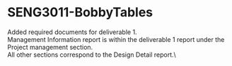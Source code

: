 # SENG3011-BobbyTables

Added required documents for deliverable 1.\
Management Information report is within the deliverable 1 report under the Project management section.\
All other sections correspond to the Design Detail report.\
